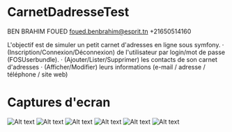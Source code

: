# CarnetDadresseTest
BEN BRAHIM FOUED 
foued.benbrahim@esprit.tn
+21650514160

L'objectif est de simuler un petit carnet d'adresses en ligne sous symfony.
· (Inscription/Connexion/Déconnexion) de l'utilisateur par login/mot de passe (FOSUserbundle).
·  (Ajouter/Lister/Supprimer) les contacts de son carnet d'adresses 
·  (Afficher/Modifier) leurs informations (e-mail / adresse / téléphone / site web)
# Captures d'ecran

![Alt text](CarnetDadresseTest/1.PNG?raw=true "Optional Title")
![Alt text](CarnetDadresseTest/2.PNG?raw=true "Optional Title")
![Alt text](CarnetDadresseTest/3.PNG?raw=true "Optional Title")
![Alt text](CarnetDadresseTest/4.PNG?raw=true "Optional Title")
![Alt text](CarnetDadresseTest/5.PNG?raw=true "Optional Title")
![Alt text](CarnetDadresseTest/5.PNG?raw=true "Optional Title")


